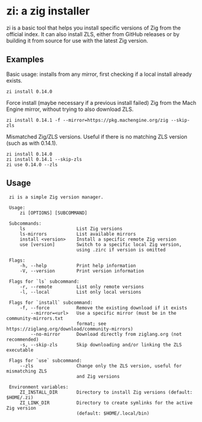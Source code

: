 # zi: a zig installer

zi is a basic tool that helps you install specific versions of Zig from the official index.
It can also install ZLS, either from GitHub releases or by building it from source for use with the latest Zig version.

## Examples
Basic usage: installs from any mirror, first checking if a local install already exists.
```
zi install 0.14.0
```

Force install (maybe necessary if a previous install failed) Zig from the Mach Engine mirror, without trying to also download ZLS.
```
zi install 0.14.1 -f --mirror=https://pkg.machengine.org/zig --skip-zls
```

Mismatched Zig/ZLS versions. Useful if there is no matching ZLS version (such as with 0.14.1).
```
zi install 0.14.0
zi install 0.14.1 --skip-zls
zi use 0.14.0 --zls
```

## Usage

```
 zi is a simple Zig version manager.
 
 Usage:
     zi [OPTIONS] [SUBCOMMAND]
 
 Subcommands:
     ls                   List Zig versions
     ls-mirrors           List available mirrors
     install <version>    Install a specific remote Zig version
     use [version]        Switch to a specific local Zig version,
                          using .zirc if version is omitted
 
 Flags:
     -h, --help           Print help information
     -V, --version        Print version information
 
 Flags for `ls` subcommand:
     -r, --remote         List only remote versions
     -l, --local          List only local versions
 
 Flags for `install` subcommand:
     -f, --force          Remove the existing download if it exists
         --mirror=<url>   Use a specific mirror (must be in the community-mirrors.txt
                          format; see https://ziglang.org/download/community-mirrors)
         --no-mirror      Download directly from ziglang.org (not recommended)
     -s, --skip-zls       Skip downloading and/or linking the ZLS executable
 
 Flags for `use` subcommand:
     --zls                Change only the ZLS version, useful for mismatching ZLS
                          and Zig versions
 
 Environment variables:
     ZI_INSTALL_DIR       Directory to install Zig versions (default: $HOME/.zi)
     ZI_LINK_DIR          Directory to create symlinks for the active Zig version
                          (default: $HOME/.local/bin)
 
```
